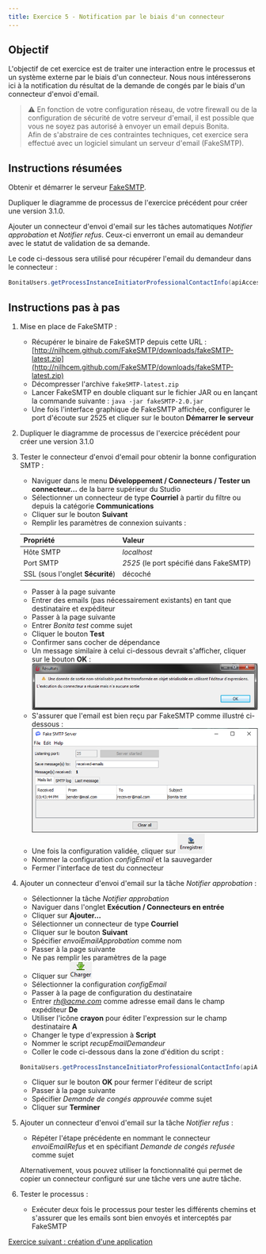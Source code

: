 ```yaml
---
title: Exercice 5 - Notification par le biais d'un connecteur
---
```


## Objectif

L'objectif de cet exercice est de traiter une interaction entre le processus et un système externe par le biais d'un connecteur. Nous nous intéresserons ici à la notification du résultat de la demande de congés par le biais d'un connecteur d'envoi d'email.

> ⚠ En fonction de votre configuration réseau, de votre firewall ou de la configuration de sécurité de votre serveur d'email, il est possible que vous ne soyez pas autorisé à envoyer un email depuis Bonita.  
> Afin de s'abstraire de ces contraintes techniques, cet exercice sera effectué avec un logiciel simulant un serveur d'email (FakeSMTP).

## Instructions résumées

Obtenir et démarrer le serveur [FakeSMTP](http://nilhcem.github.com/FakeSMTP/downloads/fakeSMTP-latest.zip).

Dupliquer le diagramme de processus de l'exercice précédent pour créer une version 3.1.0.

Ajouter un connecteur d'envoi d'email sur les tâches automatiques *Notifier approbation* et *Notifier refus*. Ceux-ci enverront un email au demandeur avec le statut de validation de sa demande.

Le code ci-dessous sera utilisé pour récupérer l'email du demandeur dans le connecteur :

```groovy
BonitaUsers.getProcessInstanceInitiatorProfessionalContactInfo(apiAccessor,processInstanceId).email
```

## Instructions pas à pas

1. Mise en place de FakeSMTP :
   - Récupérer le binaire de FakeSMTP depuis cette URL : [http://nilhcem.github.com/FakeSMTP/downloads/fakeSMTP-latest.zip](http://nilhcem.github.com/FakeSMTP/downloads/fakeSMTP-latest.zip)
   - Décompresser l'archive `fakeSMTP-latest.zip`
   - Lancer FakeSMTP en double cliquant sur le fichier JAR ou en lançant la commande suivante : `java -jar fakeSMTP-2.0.jar`
   - Une fois l'interface graphique de FakeSMTP affichée, configurer le port d'écoute sur 2525 et cliquer sur le bouton **Démarrer le serveur**

1. Dupliquer le diagramme de processus de l'exercice précédent pour créer une version 3.1.0

1. Tester le connecteur d'envoi d'email pour obtenir la bonne configuration SMTP :
   - Naviguer dans le menu **Développement / Connecteurs / Tester un connecteur\...** de la barre supérieur du Studio
   - Sélectionner un connecteur de type **Courriel** à partir du filtre ou depuis la catégorie **Communications**
   - Cliquer sur le bouton **Suivant**
   - Remplir les paramètres de connexion suivants :

   Propriété | Valeur
   --------- | ------
   Hôte SMTP | *localhost*
   Port SMTP | *2525* (le port spécifié dans FakeSMTP)
   SSL (sous l'onglet **Sécurité**) | décoché

   - Passer à la page suivante
   - Entrer des emails (pas nécessairement existants) en tant que  destinataire et expéditeur
   - Passer à la page suivante
   - Entrer *Bonita test* comme sujet
   - Cliquer le bouton **Test**
   - Confirmer sans cocher de dépendance
   - Un message similaire à celui ci-dessous devrait s'afficher, cliquer sur le bouton **OK** :  
   ![message avertissement sortie non-sérialisable](images/ex05/ex5_00.png)
   - S'assurer que l'email est bien reçu par FakeSMTP comme illustré ci-dessous :  
   ![élément lane dans la palette BPMN](images/ex05/ex5_01.png)
   - Une fois la configuration validée, cliquer sur ![bouton enregistrer](images/ex05/ex5_02.png)
   - Nommer la configuration *configEmail* et la sauvegarder
   - Fermer l'interface de test du connecteur

1. Ajouter un connecteur d'envoi d'email sur la tâche *Notifier approbation* :
   - Sélectionner la tâche *Notifier approbation*
   - Naviguer dans l'onglet **Exécution / Connecteurs en entrée**
   - Cliquer sur **Ajouter\...**
   - Sélectionner un connecteur de type **Courriel**
   - Cliquer sur le bouton **Suivant**
   - Spécifier *envoiEmailApprobation* comme nom
   - Passer à la page suivante
   - Ne pas remplir les paramètres de la page
   - Cliquer sur ![bouton charger](images/ex05/ex5_03.png)
   - Sélectionner la configuration *configEmail*
   - Passer à la page de configuration du destinataire
   - Entrer *rh@acme.com* comme adresse email dans le champ expéditeur **De**
   - Utiliser l'icône **crayon** pour éditer l'expression sur le champ destinataire **A**
   - Changer le type d'expression à **Script**
   - Nommer le script *recupEmailDemandeur*
   - Coller le code ci-dessous dans la zone d'édition du script :
   ```groovy
   BonitaUsers.getProcessInstanceInitiatorProfessionalContactInfo(apiAccessor,processInstanceId).email
   ```
   - Cliquer sur le bouton **OK** pour fermer l'éditeur de script
   - Passer à la page suivante
   - Spécifier *Demande de congés approuvée* comme sujet
   - Cliquer sur **Terminer**

1. Ajouter un connecteur d'envoi d'email sur la tâche *Notifier refus* :
   - Répéter l'étape précédente en nommant le connecteur *envoiEmailRefus* et en spécifiant *Demande de congés refusée* comme sujet

   Alternativement, vous pouvez utiliser la fonctionnalité qui permet de copier un connecteur configuré sur une tâche vers une autre tâche.

1. Tester le processus :
   - Exécuter deux fois le processus pour tester les différents chemins et s'assurer que les emails sont bien envoyés et interceptés par FakeSMTP

[Exercice suivant : création d'une application](06-applications)

